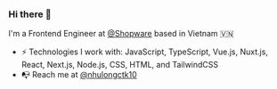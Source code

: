 ### Hi there 👋

I'm a Frontend Engineer at [@Shopware](https://www.shopware.com/en/) based in Vietnam 🇻🇳

- ⚡️ Technologies I work with: JavaScript, TypeScript, Vue.js, Nuxt.js, React, Next.js, Node.js, CSS, HTML, and TailwindCSS
- 📭 Reach me at [@nhulongctk10](https://twitter.com/nhulongctk10)

<!--
**nhulongctk35/nhulongctk35** is a ✨ _special_ ✨ repository because its `README.md` (this file) appears on your GitHub profile.
